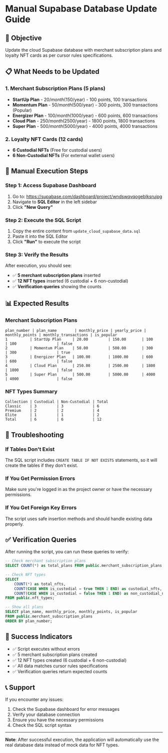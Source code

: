 # Manual Supabase Database Update Guide

## 🎯 Objective
Update the cloud Supabase database with merchant subscription plans and loyalty NFT cards as per cursor rules specifications.

## 📋 What Needs to be Updated

### 1. Merchant Subscription Plans (5 plans)
- **StartUp Plan** - $20/month ($150/year) - 100 points, 100 transactions
- **Momentum Plan** - $50/month ($500/year) - 300 points, 300 transactions (Popular)
- **Energizer Plan** - $100/month ($1000/year) - 600 points, 600 transactions
- **Cloud Plan** - $250/month ($2500/year) - 1800 points, 1800 transactions
- **Super Plan** - $500/month ($5000/year) - 4000 points, 4000 transactions

### 2. Loyalty NFT Cards (12 cards)
- **6 Custodial NFTs** (Free for custodial users)
- **6 Non-Custodial NFTs** (For external wallet users)

## 🚀 Manual Execution Steps

### Step 1: Access Supabase Dashboard
1. Go to: https://supabase.com/dashboard/project/wndswqvqogeblksrujpg
2. Navigate to **SQL Editor** in the left sidebar
3. Click **"New Query"**

### Step 2: Execute the SQL Script
1. Copy the entire content from `update_cloud_supabase_data.sql`
2. Paste it into the SQL Editor
3. Click **"Run"** to execute the script

### Step 3: Verify the Results
After execution, you should see:
- ✅ **5 merchant subscription plans** inserted
- ✅ **12 NFT types** inserted (6 custodial + 6 non-custodial)
- ✅ **Verification queries** showing the counts

## 📊 Expected Results

### Merchant Subscription Plans
```
plan_number | plan_name        | monthly_price | yearly_price | monthly_points | monthly_transactions | is_popular
1          | StartUp Plan     | 20.00         | 150.00       | 100            | 100                  | false
2          | Momentum Plan    | 50.00         | 500.00       | 300            | 300                  | true
3          | Energizer Plan   | 100.00        | 1000.00      | 600            | 600                  | false
4          | Cloud Plan       | 250.00        | 2500.00      | 1800           | 1800                 | false
5          | Super Plan       | 500.00        | 5000.00      | 4000           | 4000                 | false
```

### NFT Types Summary
```
Collection | Custodial | Non-Custodial | Total
Classic    | 3         | 3             | 6
Premium    | 2         | 2             | 4
Elite      | 1         | 1             | 2
Total      | 6         | 6             | 12
```

## 🔧 Troubleshooting

### If Tables Don't Exist
The SQL script includes `CREATE TABLE IF NOT EXISTS` statements, so it will create the tables if they don't exist.

### If You Get Permission Errors
Make sure you're logged in as the project owner or have the necessary permissions.

### If You Get Foreign Key Errors
The script uses safe insertion methods and should handle existing data properly.

## ✅ Verification Queries

After running the script, you can run these queries to verify:

```sql
-- Check merchant subscription plans
SELECT COUNT(*) as total_plans FROM public.merchant_subscription_plans;

-- Check NFT types
SELECT 
    COUNT(*) as total_nfts,
    COUNT(CASE WHEN is_custodial = true THEN 1 END) as custodial_nfts,
    COUNT(CASE WHEN is_custodial = false THEN 1 END) as non_custodial_nfts
FROM public.nft_types;

-- Show all plans
SELECT plan_name, monthly_price, monthly_points, is_popular 
FROM public.merchant_subscription_plans 
ORDER BY plan_number;
```

## 🎉 Success Indicators

- ✅ Script executes without errors
- ✅ 5 merchant subscription plans created
- ✅ 12 NFT types created (6 custodial + 6 non-custodial)
- ✅ All data matches cursor rules specifications
- ✅ Verification queries return expected counts

## 📞 Support

If you encounter any issues:
1. Check the Supabase dashboard for error messages
2. Verify your database connection
3. Ensure you have the necessary permissions
4. Check the SQL script syntax

---

**Note**: After successful execution, the application will automatically use the real database data instead of mock data for NFT types.
